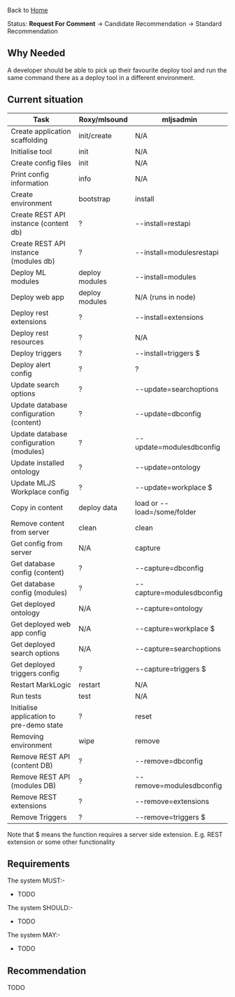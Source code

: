 Back to [Home](Home)

Status: **Request For Comment** -> Candidate Recommendation -> Standard Recommendation

## Why Needed

A developer should be able to pick up their favourite deploy tool and run the same command there as a deploy tool in a different environment.

## Current situation

Task | Roxy/mlsound | mljsadmin
---- | ---- | ----
Create application scaffolding | init/create | N/A
Initialise tool | init | N/A
Create config files | init | N/A
Print config information | info | N/A
Create environment | bootstrap | install
Create REST API instance (content db) | ? | --install=restapi
Create REST API instance (modules db) | ? | --install=modulesrestapi
Deploy ML modules | deploy modules | --install=modules
Deploy web app | deploy modules | N/A (runs in node)
Deploy rest extensions | ? | --install=extensions
Deploy rest resources | ? | N/A
Deploy triggers | ? | --install=triggers $
Deploy alert config | ? | ?
Update search options | ? | --update=searchoptions
Update database configuration (content) | ? | --update=dbconfig
Update database configuration (modules) | ? | --update=modulesdbconfig
Update installed ontology | ? | --update=ontology
Update MLJS Workplace config | ? | --update=workplace $
Copy in content | deploy data | load or --load=/some/folder
Remove content from server | clean | clean
Get config from server | N/A | capture
Get database config (content) | ? | --capture=dbconfig
Get database config (modules) | ? | --capture=modulesdbconfig
Get deployed ontology | N/A | --capture=ontology
Get deployed web app config | N/A | --capture=workplace $
Get deployed search options | N/A | --capture=searchoptions
Get deployed triggers config | ? | --capture=triggers $
Restart MarkLogic | restart | N/A
Run tests | test | N/A
Initialise application to pre-demo state | ? | reset
Removing environment | wipe | remove
Remove REST API (content DB) | ? | --remove=dbconfig
Remove REST API (modules DB) | ? | --remove=modulesdbconfig
Remove REST extensions | ? | --remove=extensions
Remove Triggers | ? | --remove=triggers $

Note that $ means the function requires a server side extension. E.g. REST extension or some other functionality


## Requirements

The system MUST:-

- TODO

The system SHOULD:-

- TODO

The system MAY:-

- TODO

## Recommendation

TODO